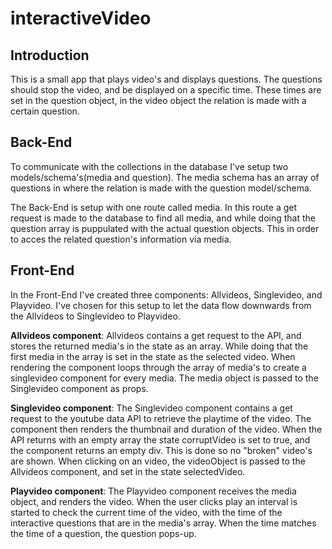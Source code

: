 # interactiveVideo

## Introduction
This is a small app that plays video's and displays questions. The questions should stop the video, and be displayed on a specific time. These times are set in the question object, in the video object the relation is made with a certain question. 


## Back-End

To communicate with the collections in the database I've setup two models/schema's(media and question). The media schema has an array of questions in where the relation is made with the question model/schema.

The Back-End is setup with one route called media. In this route a get request is made to the database to find all media, and while doing that the question array is puppulated with the actual question objects. This in order to acces the related question's information via media.  


## Front-End

In the Front-End I've created three components: Allvideos, Singlevideo, and Playvideo. I've chosen for this setup to let the data flow downwards from the Allvideos to Singlevideo to Playvideo.

**Allvideos component**:
Allvideos contains a get request to the API, and stores the returned media's in the state as an array. While doing that the first media in the array is set in the state as the selected video. When rendering the component loops through the array of media's to create a singlevideo component for every media. The media object is passed to the Singlevideo component as props.

**Singlevideo component**:
The Singlevideo component contains a get request to the youtube data API to retrieve the playtime of the video. The component then renders the thumbnail and duration of the video. When the API returns with an empty array the state corruptVideo is set to true, and the component returns an empty div. This is done so no "broken" video's are shown. When clicking on an video, the videoObject is passed to the Allvideos component, and set in the state selectedVideo.

**Playvideo component**:
The Playvideo component receives the media object, and renders the video. When the user clicks play an interval is started to check the current time of the video, with the time of the interactive questions that are in the media's array. When the time matches the time of a question, the question pops-up.
